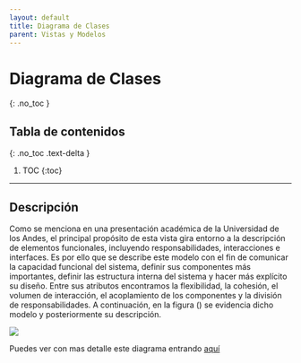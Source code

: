 ```yaml
---
layout: default
title: Diagrama de Clases
parent: Vistas y Modelos
---
```


# Diagrama de Clases
{: .no_toc }

## Tabla de contenidos
{: .no_toc .text-delta }

1. TOC
{:toc}

---

## Descripción

Como se menciona en una presentación académica de la Universidad de los Andes, el principal propósito de esta vista gira entorno a la descripción de elementos funcionales, incluyendo responsabilidades, interacciones e interfaces. Es por ello que se describe este modelo con el fin de comunicar la capacidad funcional del sistema, definir sus componentes más importantes, definir las estructura interna del sistema y hacer más explícito su diseño. Entre sus atributos encontramos la flexibilidad, la cohesión, el volumen de interacción, el acoplamiento de los componentes y la división de responsabilidades. A continuación, en la figura () se evidencia dicho modelo y posteriormente su descripción.

![](https://64.media.tumblr.com/77b032f2c855b99d0ee84cbc9e06ea9f/bf93c82162193a0f-7f/s2048x3072/180609456b2190c17396b1747f8ca96cc46b33cb.png)


Puedes ver con mas detalle este diagrama entrando [aquí](preview.png)

